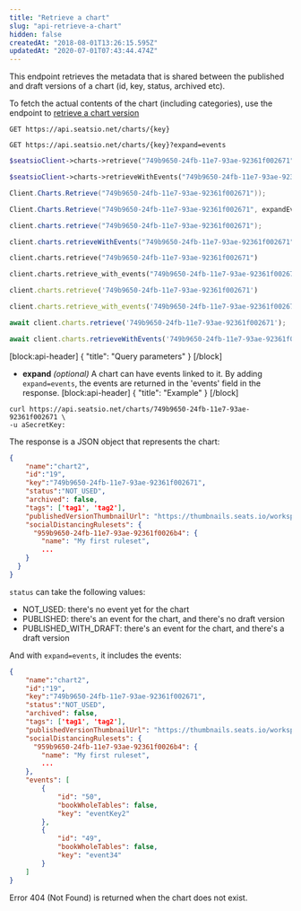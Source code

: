 ```yaml
---
title: "Retrieve a chart"
slug: "api-retrieve-a-chart"
hidden: false
createdAt: "2018-08-01T13:26:15.595Z"
updatedAt: "2020-07-01T07:43:44.474Z"
---
```

This endpoint retrieves the metadata that is shared between the published and draft versions of a chart (id, key, status, archived etc).

To fetch the actual contents of the chart (including categories), use the endpoint to [retrieve a chart version](https://docs.seats.io/docs/api-retrieve-a-chart-version)
```text
GET https://api.seatsio.net/charts/{key}

GET https://api.seatsio.net/charts/{key}?expand=events
```
```php
$seatsioClient->charts->retrieve("749b9650-24fb-11e7-93ae-92361f002671");

$seatsioClient->charts->retrieveWithEvents("749b9650-24fb-11e7-93ae-92361f002671");
```
```csharp
Client.Charts.Retrieve("749b9650-24fb-11e7-93ae-92361f002671"));

Client.Charts.Retrieve("749b9650-24fb-11e7-93ae-92361f002671", expandEvents: true));
```
```java
client.charts.retrieve("749b9650-24fb-11e7-93ae-92361f002671");

client.charts.retrieveWithEvents("749b9650-24fb-11e7-93ae-92361f002671");
```
```python
client.charts.retrieve("749b9650-24fb-11e7-93ae-92361f002671")

client.charts.retrieve_with_events("749b9650-24fb-11e7-93ae-92361f002671")
```
```ruby
client.charts.retrieve('749b9650-24fb-11e7-93ae-92361f002671')

client.charts.retrieve_with_events('749b9650-24fb-11e7-93ae-92361f002671')
```
```javascript
await client.charts.retrieve('749b9650-24fb-11e7-93ae-92361f002671');

await client.charts.retrieveWithEvents('749b9650-24fb-11e7-93ae-92361f002671');
```

[block:api-header]
{
  &quot;title&quot;: &quot;Query parameters&quot;
}
[/block]
* **expand** *(optional)*
A chart can have events linked to it. By adding `expand=events`, the events are returned in the &#39;events&#39; field in the response. 
[block:api-header]
{
  &quot;title&quot;: &quot;Example&quot;
}
[/block]

```curl
curl https://api.seatsio.net/charts/749b9650-24fb-11e7-93ae-92361f002671 \
-u aSecretKey:
```
The response is a JSON object that represents the chart:
```json
{
    "name":"chart2",
    "id":"19",
    "key":"749b9650-24fb-11e7-93ae-92361f002671",
    "status":"NOT_USED",
    "archived": false,
    "tags": ['tag1', 'tag2'],
    "publishedVersionThumbnailUrl": "https://thumbnails.seats.io/workspaceKey/.../published/.../thumbnail",
    "socialDistancingRulesets": {
      "959b9650-24fb-11e7-93ae-92361f0026b4": {
        "name": "My first ruleset",
        ...
    }
  }
}
```
`status` can take the following values:
- NOT_USED: there&#39;s no event yet for the chart
- PUBLISHED: there&#39;s an event for the chart, and there&#39;s no draft version
- PUBLISHED_WITH_DRAFT: there&#39;s an event for the chart, and there&#39;s a draft version

And with `expand=events`, it includes the events:
```json
{
    "name":"chart2",
    "id":"19",
    "key":"749b9650-24fb-11e7-93ae-92361f002671",
    "status":"NOT_USED",
    "archived": false,
    "tags": ['tag1', 'tag2'],
    "publishedVersionThumbnailUrl": "https://thumbnails.seats.io/workspaceKey/.../published/.../thumbnail",
    "socialDistancingRulesets": {
      "959b9650-24fb-11e7-93ae-92361f0026b4": {
        "name": "My first ruleset",
        ...
    },
    "events": [
        {
            "id": "50",
            "bookWholeTables": false,
            "key": "eventKey2"
        },
        {
            "id": "49",
            "bookWholeTables": false,
            "key": "event34"
        }
    ]
}
```
Error 404 (Not Found) is returned when the chart does not exist.
